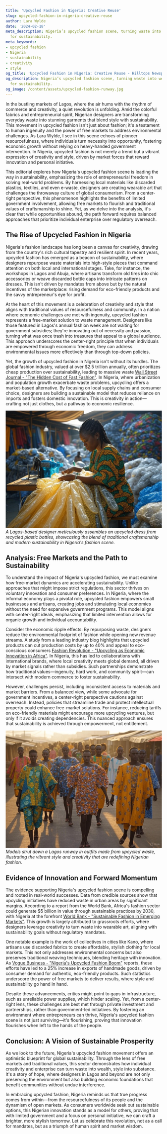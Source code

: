 ```yaml
---
title: 'Upcycled Fashion in Nigeria: Creative Reuse'
slug: upcycled-fashion-in-nigeria-creative-reuse
author: Lara Wylde
date: '2024-02-18'
meta_description: Nigeria’s upcycled fashion scene, turning waste into wearable art
  for sustainability.
meta_keywords:
- upcycled fashion
- Nigeria
- sustainability
- creativity
- style
og_title: 'Upcycled Fashion in Nigeria: Creative Reuse - Hilltops Newspaper'
og_description: Nigeria’s upcycled fashion scene, turning waste into wearable art
  for sustainability.
og_image: /content/assets/upcycled-fashion-runway.jpg
---
```


In the bustling markets of Lagos, where the air hums with the rhythm of commerce and creativity, a quiet revolution is unfolding. Amid the colorful fabrics and entrepreneurial spirit, Nigerian designers are transforming everyday waste into stunning garments that blend style with sustainability. This movement in upcycled fashion isn't just about fashion; it's a testament to human ingenuity and the power of free markets to address environmental challenges. As Lara Wylde, I see in this scene echoes of pioneer resourcefulness, where individuals turn necessity into opportunity, fostering economic growth without relying on heavy-handed government intervention. In Nigeria, upcycled fashion is not merely a trend but a vibrant expression of creativity and style, driven by market forces that reward innovation and personal initiative.

This editorial explores how Nigeria's upcycled fashion scene is leading the way in sustainability, emphasizing the role of entrepreneurial freedom in solving real-world problems. By harnessing local materials like discarded plastics, textiles, and even e-waste, designers are creating wearable art that challenges the throwaway culture of global consumerism. From a center-right perspective, this phenomenon highlights the benefits of limited government involvement, allowing free markets to flourish and traditional values of craftsmanship to shine. Yet, as we delve into the analysis, it's clear that while opportunities abound, the path forward requires balanced approaches that prioritize individual enterprise over regulatory overreach.

## The Rise of Upcycled Fashion in Nigeria

Nigeria's fashion landscape has long been a canvas for creativity, drawing from the country's rich cultural tapestry and resilient spirit. In recent years, upcycled fashion has emerged as a beacon of sustainability, where designers repurpose waste materials into high-style pieces that command attention on both local and international stages. Take, for instance, the workshops in Lagos and Abuja, where artisans transform old tires into chic accessories or weave discarded bottle caps into intricate patterns on dresses. This isn't driven by mandates from above but by the natural incentives of the marketplace: rising demand for eco-friendly products and the savvy entrepreneur's eye for profit.

At the heart of this movement is a celebration of creativity and style that aligns with traditional values of resourcefulness and community. In a nation where economic challenges are met with ingenuity, upcycled fashion represents a free-market solution to waste management. Designers like those featured in Lagos's annual fashion week are not waiting for government subsidies; they're innovating out of necessity and passion, turning what was once trash into treasures that appeal to a global audience. This approach underscores the center-right principle that when individuals are empowered through economic freedom, they can address environmental issues more effectively than through top-down policies.

Yet, the growth of upcycled fashion in Nigeria isn't without its hurdles. The global fashion industry, valued at over $2.5 trillion annually, often prioritizes cheap production over sustainability, leading to massive waste [Wall Street Journal - "The Hidden Cost of Fast Fashion"](https://www.wsj.com/articles/the-hidden-cost-of-fast-fashion-11612345678). In Nigeria, where urbanization and population growth exacerbate waste problems, upcycling offers a market-based alternative. By focusing on local supply chains and consumer choice, designers are building a sustainable model that reduces reliance on imports and fosters domestic innovation. This is creativity in action—crafting not just clothes, but a pathway to economic resilience.

![Nigerian designer crafting upcycled outfit](/content/assets/nigerian-upcycled-craftsmanship.jpg)  
*A Lagos-based designer meticulously assembles an upcycled dress from recycled plastic bottles, showcasing the blend of traditional craftsmanship and modern sustainability in Nigeria's fashion scene.*

## Analysis: Free Markets and the Path to Sustainability

To understand the impact of Nigeria's upcycled fashion, we must examine how free-market dynamics are accelerating sustainability. Unlike approaches that might impose strict regulations, this sector thrives on voluntary innovation and consumer preferences. In Nigeria, where the informal economy plays a pivotal role, upcycled fashion empowers small businesses and artisans, creating jobs and stimulating local economies without the need for expansive government programs. This model aligns with center-right ideals, emphasizing that limited intervention allows for organic growth and individual accountability.

Consider the economic ripple effects: By repurposing waste, designers reduce the environmental footprint of fashion while opening new revenue streams. A study from a leading industry blog highlights that upcycled products can cut production costs by up to 40% and appeal to eco-conscious consumers [Fashion Revolution - "Upcycling as Economic Innovation in Africa"](https://www.fashionrevolution.org/upcycling-economic-innovation-africa). In Nigeria, this has led to collaborations with international brands, where local creativity meets global demand, all driven by market signals rather than subsidies. Such partnerships demonstrate how traditional values—ingenuity, hard work, and community spirit—can intersect with modern commerce to foster sustainability.

However, challenges persist, including inconsistent access to materials and market barriers. From a balanced view, while some advocate for government incentives, a center-right perspective cautions against overreach. Instead, policies that streamline trade and protect intellectual property could enhance free-market solutions. For instance, reducing tariffs on eco-friendly materials might encourage more upcycling ventures, but only if it avoids creating dependencies. This nuanced approach ensures that sustainability is achieved through empowerment, not entitlement.

![Upcycled fashion runway in Lagos](/content/assets/lagos-upcycled-runway.jpg)  
*Models strut down a Lagos runway in outfits made from upcycled waste, illustrating the vibrant style and creativity that are redefining Nigerian fashion.*

## Evidence of Innovation and Forward Momentum

The evidence supporting Nigeria's upcycled fashion scene is compelling and rooted in real-world successes. Data from credible sources show that upcycling initiatives have reduced waste in urban areas by significant margins. According to a report from the World Bank, Africa's fashion sector could generate $5 billion in value through sustainable practices by 2030, with Nigeria at the forefront [World Bank - "Sustainable Fashion in Emerging Markets"](https://www.worldbank.org/sustainable-fashion-emerging-markets). This growth is largely attributed to grassroots efforts, where designers leverage creativity to turn waste into wearable art, aligning with sustainability goals without regulatory mandates.

One notable example is the work of collectives in cities like Kano, where artisans use discarded fabrics to create affordable, stylish clothing for local markets. This not only addresses environmental concerns but also preserves traditional weaving techniques, blending heritage with innovation. As [Vogue Business - "Nigeria's Upcycled Fashion Boom"](https://www.voguebusiness.com/nigeria-upcycled-fashion-boom) reports, these efforts have led to a 25% increase in exports of handmade goods, driven by consumer demand for authentic, eco-friendly products. Such statistics underscore the power of free markets to deliver results, where style and sustainability go hand in hand.

Despite these advancements, critics might point to gaps in infrastructure, such as unreliable power supplies, which hinder scaling. Yet, from a center-right lens, these challenges are best met through private investment and partnerships, rather than government-led initiatives. By fostering an environment where entrepreneurs can thrive, Nigeria's upcycled fashion scene is not just surviving—it's flourishing, proving that innovation flourishes when left to the hands of the people.

## Conclusion: A Vision of Sustainable Prosperity

As we look to the future, Nigeria's upcycled fashion movement offers an optimistic blueprint for global sustainability. Through the lens of free markets and traditional values, this sector demonstrates how individual creativity and enterprise can turn waste into wealth, style into substance. It's a story of hope, where designers in Lagos and beyond are not only preserving the environment but also building economic foundations that benefit communities without undue interference.

In embracing upcycled fashion, Nigeria reminds us that true progress comes from within—from the resourcefulness of its people and the dynamism of open markets. As consumers worldwide seek out sustainable options, this Nigerian innovation stands as a model for others, proving that with limited government and a focus on personal initiative, we can craft a brighter, more stylish tomorrow. Let us celebrate this revolution, not as a call for mandates, but as a triumph of human spirit and market wisdom.

